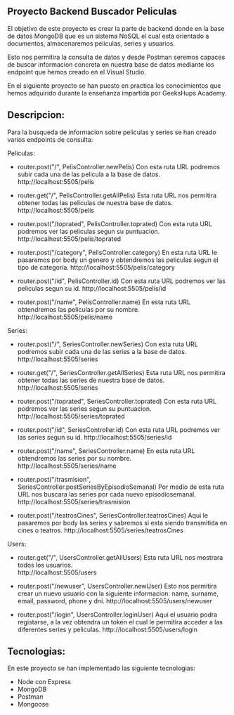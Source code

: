 ## Proyecto Backend Buscador Peliculas

El objetivo de este proyecto es crear la parte de backend donde en la base de datos MongoDB que es un sistema NoSQL el cual esta orientado a documentos, almacenaremos peliculas, series y usuarios.

Esto nos permitira la consulta de datos y desde Postman seremos capaces de buscar informacion concreta en nuestra base de datos mediante los endpoint que hemos creado en el Visual Studio.

En el siguiente proyecto se han puesto en practica los conocimientos que hemos adquirido durante la enseñanza impartida por GeeksHups Academy.

## Descripcion:

Para la busqueda de informacion sobre peliculas y series se han creado varios endpoints de consulta:

Peliculas:
- router.post("/", PelisController.newPelis) Con esta ruta URL podremos subir cada una de las pelicula a la  base de datos. 
http://localhost:5505/pelis 

- router.get("/", PelisController.getAllPelis) Esta ruta URL nos permitira obtener todas las peliculas de    nuestra base de datos.
http://localhost:5505/pelis

- router.post("/toprated", PelisController.toprated) Con esta ruta URL podremos ver las peliculas segun su puntuacion.
http://localhost:5505/pelis/toprated

- router.post("/category", PelisController.category) En esta ruta URL le pasaremos por body un genero y obtendremos las peliculas segun el tipo de categoría.
http://localhost:5505/pelis/category

- router.post("/id", PelisController.id) Con esta ruta URL podremos ver las peliculas segun su id.
http://localhost:5505/pelis/id
  
- router.post("/name", PelisController.name) En esta ruta URL obtendremos las peliculas por su nombre.
http://localhost:5505/pelis/name

Series:
- router.post("/", SeriesController.newSeries)  Con esta ruta URL podremos subir cada una de las series a la base de datos. 
http://localhost:5505/series

- router.get("/", SeriesController.getAllSeries) Esta ruta URL nos permitira obtener todas las series de nuestra base de datos.
http://localhost:5505/series

- router.post("/toprated", SeriesController.toprated) Con esta ruta URL podremos ver las series segun su puntuacion.
http://localhost:5505/series/toprated

- router.post("/id", SeriesController.id) Con esta ruta URL podremos ver las series segun su id.
http://localhost:5505/series/id

- router.post("/name", SeriesController.name) En esta ruta URL obtendremos las series por su nombre.
 http://localhost:5505/series/name

- router.post("/trasmision", SeriesController.postSeriesByEpisodioSemanal) Por medio de esta ruta URL nos buscara las series por cada nuevo episodiosemanal.
 http://localhost:5505/series/trasmision

- router.post("/teatrosCines", SeriesController.teatrosCines) Aqui le pasaremos por body las series y sabremos si esta siendo transmitida en cines o teatros. 
 http://localhost:5505/series/teatrosCines

Users:
- router.get("/", UsersController.getAllUsers) Esta ruta URL nos mostrara todos los usuarios.  
http://localhost:5505/users

- router.post("/newuser", UsersController.newUser) Esto nos permitira crear un nuevo usuario con la siguiente informacion: name, surname, email, password, phone y dni.
http://localhost:5505/users/newuser

- router.post("/login", UsersController.loginUser) Aqui el usuario podra registarse, a la vez obtendra un token el cual le permitira acceder a las diferentes series y peliculas. 
http://localhost:5505/users/login


## Tecnologias:

En este proyecto se han implementado las siguiente tecnologias:

- Node con Express
- MongoDB
- Postman
- Mongoose 